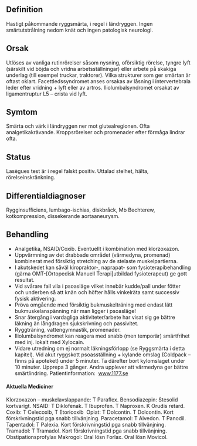 ## Definition

Hastigt påkommande ryggsmärta, i regel i ländryggen. Ingen smärtutstrålning nedom knät och ingen patologisk neurologi.

## Orsak

Utlöses av vanliga rutinrörelser såsom nysning, oförsiktig rörelse, tyngre lyft (särskilt vid böjda och vridna arbetsställningar) eller arbete på skakiga underlag (till exempel truckar, traktorer). Vilka strukturer som ger smärtan är oftast oklart.
Facettledssyndromet anses orsakas av låsning i intervertebrala leder efter vridning + lyft eller av artros.
Iliolumbalsyndromet orsakat av ligamentruptur L5 – crista vid lyft.

## Symtom

Smärta och värk i ländryggen ner mot glutealregionen. Ofta analgetikakrävande. Kroppsrörelser och promenader efter förmåga lindrar ofta.

## Status

Lasègues test är i regel falskt positiv. Uttalad stelhet, hälta, rörelseinskränkning.

## Differentialdiagnoser

Rygginsufficiens, lumbago-ischias, diskbråck, Mb Bechterew, kotkompression, dissekerande aortaaneurysm.

## Behandling

- Analgetika, NSAID/Coxib. Eventuellt i kombination med klorzoxazon.
- Uppvärmning av det drabbade området (värmedyna, promenad) kombinerat med försiktig stretching av de stelaste muskelpartierna.
- I akutskedet kan såväl kiropraktor-, naprapat- som fysioterapibehandling (gärna OMT-[Ortopedisk Manuell Terapi]utbildad fysioterapeut) ge gott resultat.
- Vid svårare fall vila i psoasläge vilket innebär kudde/pall under fötter och underben så att knän och höfter hålls vinkelräta samt successiv fysisk aktivering.
- Pröva omgående med försiktig bukmuskelträning med endast lätt bukmuskelanspänning när man ligger i psoasläge!
- Snar återgång i vardagliga aktiviteter/arbete har visat sig ge bättre läkning än långdragen sjukskrivning och passivitet.
- Ryggträning, vattengymnastik, promenader.
- Iliolumbalsyndromet kan reagera med snabb (men temporär) smärtfrihet med inj. lokalt med Xylocain.
- Vidare utredning om ej normalt läkningsförlopp (se Ryggsmärta i detta kapitel).
Vid akut ryggskott psoasställning + kylande omslag (Coldpack – finns på apoteket) under 5 minuter. Ta därefter bort kylomslaget under 10 minuter. Upprepa 3 gånger. Andra upplever att värmedyna ger bättre smärtlindring.
Patientinformation:  www.1177.se

#### Aktuella Mediciner

Klorzoxazon – muskelavslappande: T Paraflex.
Bensodiazepin: Stesolid kortvarigt.
NSAID: T Diklofenak. T Ibuprofen. T Naproxen. K Orudis retard.
Coxib: T Celecoxib, T Etoricoxib 
Opiat: T Dolcontin. T Dolcontin. Kort förskrivningstid pga snabb tillvänjning.
Paracetamol: T Alvedon. T Panodil.
Tapentadol: T Palexia. Kort förskrivningstid pga snabb tillvänjning.
Tramadol: T Tramadol. Kort förskrivningstid pga snabb tillvänjning.
Obstipationsprofylax
Makrogol: Oral lösn Forlax. Oral lösn Movicol.

